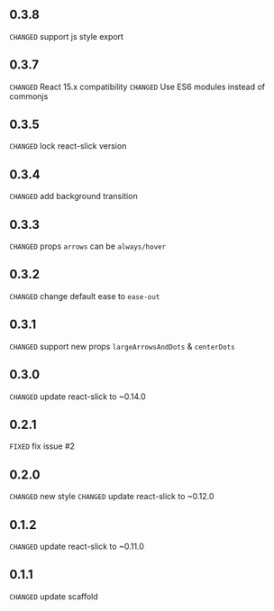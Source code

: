 ## 0.3.8

`CHANGED` support js style export

## 0.3.7

`CHANGED` React 15.x compatibility
`CHANGED` Use ES6 modules instead of commonjs

## 0.3.5

`CHANGED` lock react-slick version

## 0.3.4

`CHANGED` add background transition

## 0.3.3

`CHANGED` props `arrows` can be `always/hover`

## 0.3.2

`CHANGED` change default ease to `ease-out`

## 0.3.1

`CHANGED` support new props `largeArrowsAndDots` & `centerDots`

## 0.3.0

`CHANGED` update react-slick to ~0.14.0

## 0.2.1

`FIXED` fix issue #2

## 0.2.0

`CHANGED` new style
`CHANGED` update react-slick to ~0.12.0

## 0.1.2

`CHANGED` update react-slick to ~0.11.0

## 0.1.1

`CHANGED` update scaffold